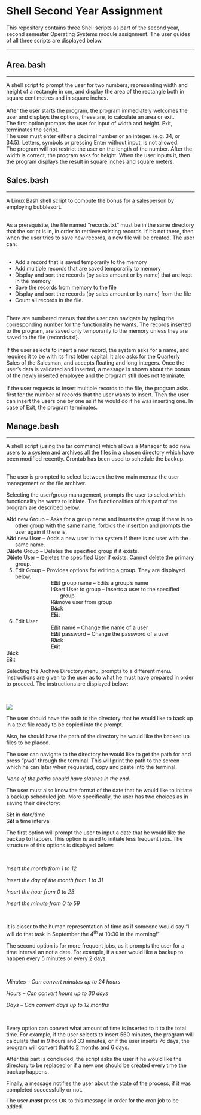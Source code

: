 
# Shell Second Year Assignment
This repository contains three Shell scripts as part of the second year, second semester Operating Systems module assignment. 
The user guides of all three scripts are displayed below.

***

## Area.bash

***
A shell script to prompt the user for two numbers, representing width and height of a rectangle in cm, and display the area of the rectangle both in square centimetres and in square inches.
<br><br>
After the user starts the program, the program immediately welcomes the user and displays the options, these are, to calculate an area or exit. <br>
The first option prompts the user for input of width and height. 
Exit, terminates the script. <br>
The user must enter either a decimal number or an integer. (e.g. 34, or 34.5). Letters, symbols or pressing Enter without input, is not allowed. <br>
The program will not restrict the user on the length of the number.
After the width is correct, the program asks for height.
When the user inputs it, then the program displays the result in square inches and square meters. 
<br>

## Sales.bash

***
A Linux Bash shell script to compute the bonus for a salesperson by employing bubblesort. <br><br>

As a prerequisite, the file named “records.txt” must be in the same directory that the script is in, in order to retrieve existing records. If it’s not there, then when the user tries to save new records, a new file will be created.
The user can:<br>
<br>
* Add a record that is saved temporarily to the memory
* Add multiple records that are saved temporarily to memory
* Display and sort the records (by sales amount or by name) that are kept in the memory
* Save the records from memory to the file
* Display and sort the records (by sales amount or by name) from the file
* Count all records in the file.
<br>
There are numbered menus that the user can navigate by typing the corresponding number for the functionality he wants. 
The records inserted to the program, are saved only temporarily to the memory unless they are saved to the file (records.txt).
<br><br>
If the user selects to insert a new record, the system asks for a name, and requires it to be with its first letter capital. It also asks for the Quarterly Sales of the Salesman, and accepts floating and long integers. Once the user’s data is validated and inserted, a message is shown about the bonus of the newly inserted employee and the program still does not terminate. 
<br><br>
If the user requests to insert multiple records to the file, the program asks first for the number of records that the user wants to insert. Then the user can insert the users one by one as if he would do if he was inserting one. 
In case of Exit, the program terminates.
<br>

## Manage.bash

***
A shell script (using the tar command) which allows a Manager to add new users to a system and archives all the files in a chosen directory which have been modified recently. Crontab has been used to schedule the backup.<br><br>

<p>The user is prompted to select between the two main menus: the user management or the file archiver.&nbsp;</p>
<p>Selecting the user/group management, prompts the user to select which functionality he wants to initiate. The functionalities of this part of the program are described below.</p>
<p></p>
<ol>
<li style="text-indent: -.25in;">Add new Group &ndash; Asks for a group name and inserts the group if there is no other group with the same name, forbids the insertion and prompts the user again if there is.</li>
<li style="text-indent: -.25in;">Add new User &ndash; Adds a new user in the system if there is no user with the same name.</li>
<li style="text-indent: -.25in;">Delete Group &ndash; Deletes the specified group if it exists.</li>
<li style="text-indent: -.25in;">Delete User &ndash; Deletes the specified User if exists. Cannot delete the primary group.</li>
<li style="text-indent: -.25in;">Edit Group &ndash; Provides options for editing a group. They are displayed below.
<ol>
<li style="margin-left: 1.0in; text-indent: -.25in;">Edit group name &ndash; Edits a group&rsquo;s name</li>
<li style="margin-left: 1.0in; text-indent: -.25in;">Insert User to group &ndash; Inserts a user to the specified group</li>
<li style="margin-left: 1.0in; text-indent: -.25in;">Remove user from group</li>
<li style="margin-left: 1.0in; text-indent: -.25in;">Back</li>
<li style="margin-left: 1.0in; text-indent: -.25in;">Exit</li>
</ol>
</li>
<li style="text-indent: -.25in;">Edit User
<ol>
<li style="margin-left: 1.0in; text-indent: -.25in;">Edit name &ndash; Change the name of a user</li>
<li style="margin-left: 1.0in; text-indent: -.25in;">Edit password &ndash; Change the password of a user</li>
<li style="margin-left: 1.0in; text-indent: -.25in;">Back</li>
<li style="margin-left: 1.0in; text-indent: -.25in;">Exit</li>
</ol>
</li>
<li style="text-indent: -.25in;">Back</li>
<li style="text-indent: -.25in;">Exit</li>
</ol>
<p></p>
<p>Selecting the Archive Directory menu, prompts to a different menu. Instructions are given to the user as to what he must have prepared in order to proceed. The instructions are displayed below:</p>
<br>

![](https://github.com/antoniosTriant/Shell-Second-Year-Assignment/blob/master/explanatory.png)

<p>The user should have the path to the directory that he would like to back up in a text file ready to be copied into the prompt.</p>
<p>Also, he should have the path of the directory he would like the backed up files to be placed.</p>
<p>The user can navigate to the directory he would like to get the path for and press &ldquo;pwd&rdquo; through the terminal. This will print the path to the screen which he can later when requested, copy and paste into the terminal.</p>
<p><em>None of the paths should have slashes in the end.</em></p>
<p>The user must also know the format of the date that he would like to initiate a backup scheduled job. More specifically, the user has two choices as in saving their directory:</p>
<ol>
<li style="text-indent: -.25in;">Set in date/time</li>
<li style="text-indent: -.25in;">Set a time interval</li>
</ol>
<p>The first option will prompt the user to input a date that he would like the backup to happen. This option is used to initiate less frequent jobs. The structure of this options is displayed below:</p>
<p>&nbsp;</p>
<p><em>Insert the month from 1 to 12</em></p>
<p><em>Insert the day of the month from 1 to 31</em></p>
<p><em>Insert the hour from 0 to 23</em></p>
<p><em>Insert the minute from 0 to 59</em></p>
<p><em>&nbsp;</em></p>
<p>It is closer to the human representation of time as if someone would say &ldquo;I will do that task in September the 4<sup>th</sup> at 10:30 in the morning!&rdquo;</p>
<p>The second option is for more frequent jobs, as it prompts the user for a time interval an not a date. For example, if a user would like a backup to happen every 5 minutes or every 2 days.</p>
<p>&nbsp;</p>
<p><em>Minutes &ndash; Can convert minutes up to 24 hours</em></p>
<p><em>Hours &ndash; Can convert hours up to 30 days</em></p>
<p><em>Days &ndash; Can convert days up to 12 months</em></p>
<p><em>&nbsp;</em></p>
<p>Every option can convert what amount of time is inserted to it to the total time. For example, if the user selects to insert 560 minutes, the program will calculate that in 9 hours and 33 minutes, or if the user inserts 76 days, the program will convert that to 2 months and 6 days.</p>
<p>After this part is concluded, the script asks the user if he would like the directory to be replaced or if a new one should be created every time the backup happens.</p>
<p>Finally, a message notifies the user about the state of the process, if it was completed successfully or not.</p>
<p><span style="font-size: 11.0pt; line-height: 107%; font-family: 'Calibri',sans-serif;">The user <strong><em>must </em></strong>press OK to this message in order for the cron job to be added. </span></p>
